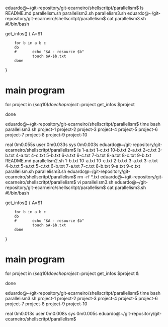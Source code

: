 eduardo@~/git-repository/git-ecarneiro/shellscritpt/parallelism$ ls
README.md  parallelism.sh  parallelism2.sh  parallelism3.sh
eduardo@~/git-repository/git-ecarneiro/shellscritpt/parallelism$ cat parallelism3.sh 
#!/bin/bash


get_infos()
{
        A=$1

        for b in a b c 
        do
        #       echo "$A - resource $b" 
                touch $A-$b.txt 
        done
}



# main program
for project in $(seq 10)
do
        echo project-$project
        get_infos $project 

done

eduardo@~/git-repository/git-ecarneiro/shellscritpt/parallelism$ time bash parallelism3.sh 
project-1
project-2
project-3
project-4
project-5
project-6
project-7
project-8
project-9
project-10

real    0m0.055s
user    0m0.033s
sys     0m0.003s
eduardo@~/git-repository/git-ecarneiro/shellscritpt/parallelism$ ls
1-a.txt  1-c.txt   10-b.txt  2-a.txt  2-c.txt  3-b.txt  4-a.txt  4-c.txt  5-b.txt  6-a.txt  6-c.txt  7-b.txt  8-a.txt  8-c.txt  9-b.txt  README.md       parallelism2.sh
1-b.txt  10-a.txt  10-c.txt  2-b.txt  3-a.txt  3-c.txt  4-b.txt  5-a.txt  5-c.txt  6-b.txt  7-a.txt  7-c.txt  8-b.txt  9-a.txt  9-c.txt  parallelism.sh  parallelism3.sh
eduardo@~/git-repository/git-ecarneiro/shellscritpt/parallelism$ rm -rf *.txt
eduardo@~/git-repository/git-ecarneiro/shellscritpt/parallelism$ vi parallelism3.sh 
eduardo@~/git-repository/git-ecarneiro/shellscritpt/parallelism$ cat parallelism3.sh 
#!/bin/bash


get_infos()
{
        A=$1

        for b in a b c 
        do
        #       echo "$A - resource $b" 
                touch $A-$b.txt 
        done
}



# main program
for project in $(seq 10)
do
        echo project-$project
        get_infos $project & 

done

eduardo@~/git-repository/git-ecarneiro/shellscritpt/parallelism$ time bash parallelism3.sh 
project-1
project-2
project-3
project-4
project-5
project-6
project-7
project-8
project-9
project-10

real    0m0.013s
user    0m0.008s
sys     0m0.005s
eduardo@~/git-repository/git-ecarneiro/shellscritpt/parallelism$ 
